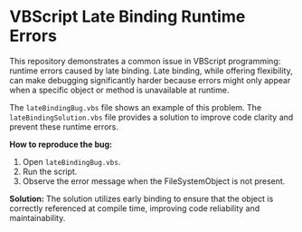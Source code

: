 # VBScript Late Binding Runtime Errors

This repository demonstrates a common issue in VBScript programming: runtime errors caused by late binding.  Late binding, while offering flexibility, can make debugging significantly harder because errors might only appear when a specific object or method is unavailable at runtime.

The `lateBindingBug.vbs` file shows an example of this problem. The `lateBindingSolution.vbs` file provides a solution to improve code clarity and prevent these runtime errors.

**How to reproduce the bug:**
1. Open `lateBindingBug.vbs`.
2. Run the script.
3. Observe the error message when the FileSystemObject is not present.

**Solution:**
The solution utilizes early binding to ensure that the object is correctly referenced at compile time, improving code reliability and maintainability.